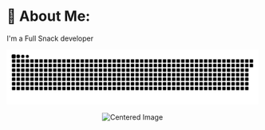 # 💫 About Me:
I'm a Full Snack developer

![contribution](https://raw.githubusercontent.com/nhedger/nhedger/output/github-contribution-grid-snake-dark.svg#gh-dark-mode-only) 

<p align="center">
    <img src="https://user-images.githubusercontent.com/74038190/212748842-9fcbad5b-6173-4175-8a61-521f3dbb7514.gif" alt="Centered Image">
</p>
